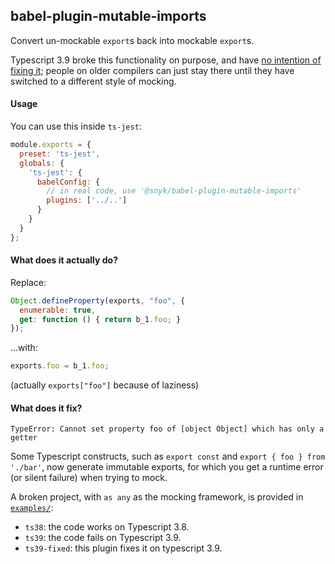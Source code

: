 ## babel-plugin-mutable-imports

Convert un-mockable `export`s back into mockable `export`s.

Typescript 3.9 broke this functionality on purpose, and have
[no intention of fixing it](https://github.com/microsoft/TypeScript/issues/38568#issuecomment-628860591);
people on older compilers can just stay there until they have
switched to a different style of mocking.


#### Usage

You can use this inside `ts-jest`:

```js
module.exports = {
  preset: 'ts-jest',
  globals: {
    'ts-jest': {
      babelConfig: {
        // in real code, use '@snyk/babel-plugin-mutable-imports'
        plugins: ['../..']
      }
    }
  }
};
``` 


#### What does it actually do?

Replace:

```js
Object.defineProperty(exports, "foo", {
  enumerable: true,
  get: function () { return b_1.foo; }
});
```

...with:
```js
exports.foo = b_1.foo;
```

(actually `exports["foo"]` because of laziness)


#### What does it fix?

`TypeError: Cannot set property foo of [object Object] which has only a getter`

Some Typescript constructs, such as `export const` and `export { foo } from './bar'`,
now generate immutable exports, for which you get a runtime error (or silent failure)
when trying to mock.

A broken project, with `as any` as the mocking framework, is provided in [`examples/`](examples):

 * `ts38`: the code works on Typescript 3.8.
 * `ts39`: the code fails on Typescript 3.9.
 * `ts39-fixed`: this plugin fixes it on typescript 3.9. 
